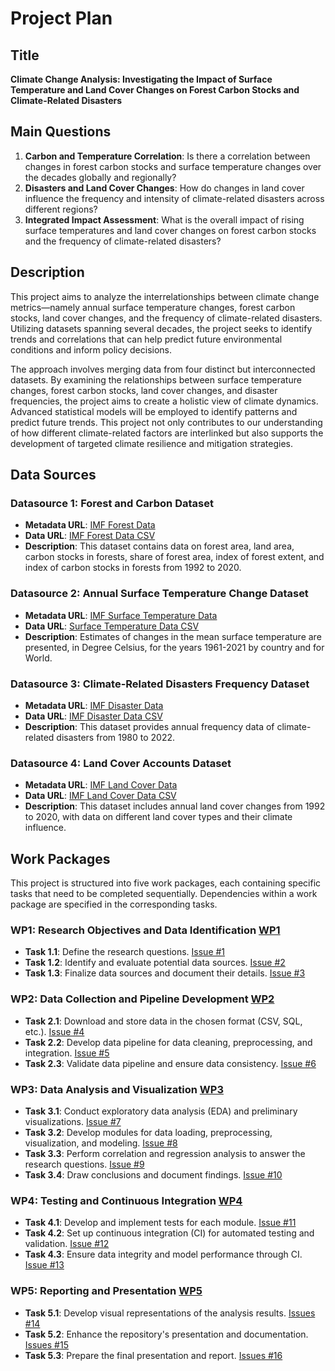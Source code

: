 # Project Plan

## Title

**Climate Change Analysis: Investigating the Impact of Surface Temperature and Land Cover Changes on Forest Carbon Stocks and Climate-Related Disasters**

## Main Questions

1. **Carbon and Temperature Correlation**: Is there a correlation between changes in forest carbon stocks and surface temperature changes over the decades globally and regionally?
2. **Disasters and Land Cover Changes**: How do changes in land cover influence the frequency and intensity of climate-related disasters across different regions?
3. **Integrated Impact Assessment**: What is the overall impact of rising surface temperatures and land cover changes on forest carbon stocks and the frequency of climate-related disasters?

## Description

This project aims to analyze the interrelationships between climate change metrics—namely annual surface temperature changes, forest carbon stocks, land cover changes, and the frequency of climate-related disasters. Utilizing datasets spanning several decades, the project seeks to identify trends and correlations that can help predict future environmental conditions and inform policy decisions.

The approach involves merging data from four distinct but interconnected datasets. By examining the relationships between surface temperature changes, forest carbon stocks, land cover changes, and disaster frequencies, the project aims to create a holistic view of climate dynamics. Advanced statistical models will be employed to identify patterns and predict future trends. This project not only contributes to our understanding of how different climate-related factors are interlinked but also supports the development of targeted climate resilience and mitigation strategies.

## Data Sources

### Datasource 1: Forest and Carbon Dataset

- **Metadata URL**: [IMF Forest Data](https://climatedata.imf.org/datasets/66dad9817da847b385d3b2323ce1be57/about)
- **Data URL**: [IMF Forest Data CSV](https://opendata.arcgis.com/datasets/66dad9817da847b385d3b2323ce1be57_0.csv)
- **Description**: This dataset contains data on forest area, land area, carbon stocks in forests, share of forest area, index of forest extent, and index of carbon stocks in forests from 1992 to 2020.

### Datasource 2: Annual Surface Temperature Change Dataset

- **Metadata URL**: [ IMF Surface Temperature Data](https://climatedata.imf.org/datasets/4063314923d74187be9596f10d034914/about)
- **Data URL**: [Surface Temperature Data CSV](https://opendata.arcgis.com/datasets/4063314923d74187be9596f10d034914_0.csv)
- **Description**: Estimates of changes in the mean surface temperature are presented, in Degree Celsius, for the years 1961-2021 by country and for World.

### Datasource 3: Climate-Related Disasters Frequency Dataset

- **Metadata URL**: [IMF Disaster Data](https://climatedata.imf.org/datasets/b13b69ee0dde43a99c811f592af4e821/about)
- **Data URL**: [IMF Disaster Data CSV](https://opendata.arcgis.com/datasets/b13b69ee0dde43a99c811f592af4e821_0.csv)
- **Description**: This dataset provides annual frequency data of climate-related disasters from 1980 to 2022.

### Datasource 4: Land Cover Accounts Dataset

- **Metadata URL**: [IMF Land Cover Data](https://climatedata.imf.org/datasets/b1e6c0ea281f47b285addae0cbb28f4b/about)
- **Data URL**: [IMF Land Cover Data CSV](https://opendata.arcgis.com/datasets/b1e6c0ea281f47b285addae0cbb28f4b_0.csv)
- **Description**: This dataset includes annual land cover changes from 1992 to 2020, with data on different land cover types and their climate influence.

## Work Packages

This project is structured into five work packages, each containing specific tasks that need to be completed sequentially. Dependencies within a work package are specified in the corresponding tasks.

### WP1: Research Objectives and Data Identification [WP1](https://github.com/AbdulHaseeb22/made-aj77odit-hw/milestone/1)

- **Task 1.1**: Define the research questions. [Issue #1](https://github.com/AbdulHaseeb22/made-aj77odit-hw/issues/1)
- **Task 1.2**: Identify and evaluate potential data sources. [Issue #2](https://github.com/AbdulHaseeb22/made-aj77odit-hw/issues/2)
- **Task 1.3**: Finalize data sources and document their details. [Issue #3](https://github.com/AbdulHaseeb22/made-aj77odit-hw/issues/3)

### WP2: Data Collection and Pipeline Development [WP2](https://github.com/AbdulHaseeb22/made-aj77odit-hw/milestone/2)

- **Task 2.1**: Download and store data in the chosen format (CSV, SQL, etc.). [Issue #4](https://github.com/AbdulHaseeb22/made-aj77odit-hw/issues/4)
- **Task 2.2**: Develop data pipeline for data cleaning, preprocessing, and integration. [Issue #5](https://github.com/AbdulHaseeb22/made-aj77odit-hw/issues/5)
- **Task 2.3**: Validate data pipeline and ensure data consistency. [Issue #6](https://github.com/AbdulHaseeb22/made-aj77odit-hw/issues/6)

### WP3: Data Analysis and Visualization [WP3](https://github.com/AbdulHaseeb22/made-aj77odit-hw/milestone/3)

- **Task 3.1**: Conduct exploratory data analysis (EDA) and preliminary visualizations. [Issue #7](https://github.com/AbdulHaseeb22/made-aj77odit-hw/issues/7)
- **Task 3.2**: Develop modules for data loading, preprocessing, visualization, and modeling. [Issue #8](https://github.com/AbdulHaseeb22/made-aj77odit-hw/issues/8)
- **Task 3.3**: Perform correlation and regression analysis to answer the research questions. [Issue #9](https://github.com/AbdulHaseeb22/made-aj77odit-hw/issues/9)
- **Task 3.4**: Draw conclusions and document findings. [Issue #10](https://github.com/AbdulHaseeb22/made-aj77odit-hw/issues/10)

### WP4: Testing and Continuous Integration [WP4](https://github.com/AbdulHaseeb22/made-aj77odit-hw/issues/10)

- **Task 4.1**: Develop and implement tests for each module. [Issue #11](https://github.com/AbdulHaseeb22/made-aj77odit-hw/issues/11)
- **Task 4.2**: Set up continuous integration (CI) for automated testing and validation. [Issue #12](https://github.com/AbdulHaseeb22/made-aj77odit-hw/issues/12)
- **Task 4.3**: Ensure data integrity and model performance through CI. [Issue #13](https://github.com/AbdulHaseeb22/made-aj77odit-hw/issues/13)

### WP5: Reporting and Presentation [WP5](https://github.com/AbdulHaseeb22/made-aj77odit-hw/milestone/5)

- **Task 5.1**: Develop visual representations of the analysis results. [Issues #14](https://github.com/AbdulHaseeb22/made-aj77odit-hw/issues/14)
- **Task 5.2**: Enhance the repository's presentation and documentation. [Issues #15](https://github.com/AbdulHaseeb22/made-aj77odit-hw/issues/15)
- **Task 5.3**: Prepare the final presentation and report. [Issues #16](https://github.com/AbdulHaseeb22/made-aj77odit-hw/issues/16)
